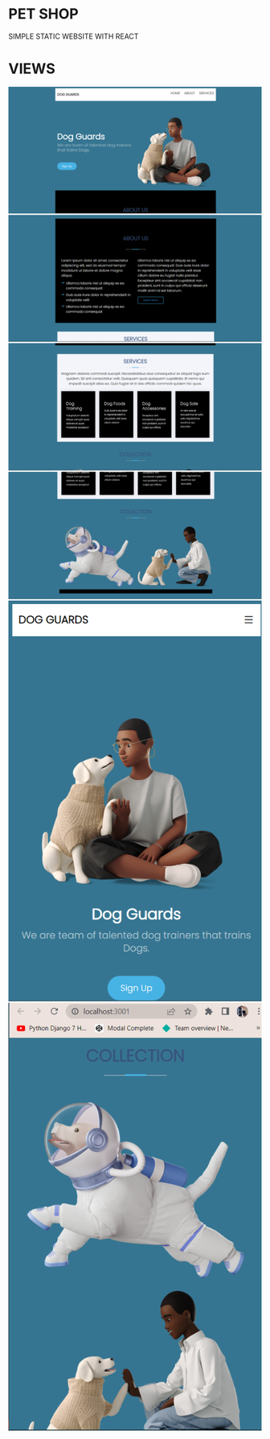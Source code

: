 # PET SHOP
<p>SIMPLE STATIC WEBSITE WITH REACT</p>

# VIEWS 
 <img src="src/components/images/Screenshot (119).png" alt="">
<img src="src/components/images/Screenshot (120).png" alt="">
<img src="src/components/images/Screenshot (121).png" alt="">
<img src="src/components/images/Screenshot (122).png" alt="">
<img src="src/components/images/Screenshot (123).png" alt="">
<img src="src/components/images/Screenshot (124).png" alt="">
